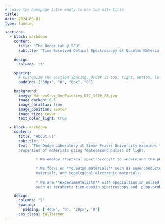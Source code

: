 ```yaml
---
# Leave the homepage title empty to use the site title
title:
date: 2024-09-01
type: landing

sections:
  - block: markdown
    content:
      title: "The Dodge Lab @ SFU"
      subtitle: "Time-Resolved Optical Spectroscopy of Quantum Materials"

    design:
      columns: '1'

    spacing:
      # Customize the section spacing. Order is top, right, bottom, left.
      padding: ["30px", "0", "0px", "0"]

    background:
      image: NarrowCrop_SunPainting_DSC_1496_AS.jpg
      image_darken: 0.5
      image_parallax: true
      image_position: center
      image_size: cover
      text_color_light: true

  - block: markdown
    content:
      title: "About us"
      subtitle: ''
      text: "The Dodge Laboratory at Simon Fraser University examines the emergent quantum
      properties of materials using femtosecond pulses of light.
      
              * We employ **optical spectroscopy** to understand the physics of solids.
              
              * We focus on **quantum materials** such as superconductors, magnetic 
              materials, and topological electronic materials.
              
              * We are **experimentalists** with specialties in pulsed laser techniques 
              such as terahertz time-domain spectroscopy and  pump-probe spectroscopy."

    design:
      columns: '2'
      spacing:
        padding: ['40px', '0', '20px', '0']
      css_class: fullscreen
---
```

